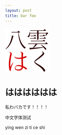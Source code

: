 ```yaml
---
layout: post
title: bar foo
---
```


![image1](/assets/favicon.png)

<!--more-->

# はははははは

私わバカです！！！！

中文字体测试

ying wen zi ti ce shi